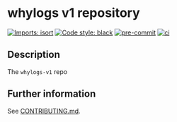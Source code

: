 # whylogs v1 repository

[![Imports: isort](https://img.shields.io/badge/%20imports-isort-%231674b1?style=flat&labelColor=ef8336)](https://pycqa.github.io/isort/)
[![Code style: black](https://img.shields.io/badge/code%20style-black-000000.svg)](https://black.readthedocs.io/en/stable/)
[![pre-commit](https://img.shields.io/badge/pre--commit-enabled-brightgreen?logo=pre-commit&logoColor=white)](https://github.com/pre-commit/pre-commit)
[![ci](https://github.com/whylabs/whylogs-v1/workflows/ci/badge.svg)](https://github.com/whylabs/whylogs-v1/actions/workflows/ci.yml)

## Description

The `whylogs-v1` repo

## Further information

See [CONTRIBUTING.md](.github/CONTRIBUTING.md).

